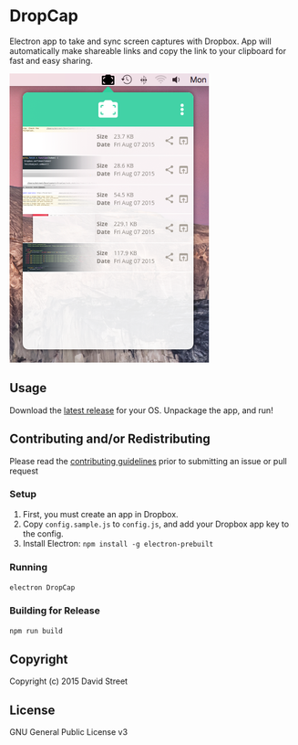DropCap
=======

Electron app to take and sync screen captures with Dropbox. App will
automatically make shareable links and copy the link to your clipboard for fast
and easy sharing.

![DropCap](/screenshot.png?raw=true)

## Usage

Download the [latest release](https://github.com/dstreet/DropCap/releases) for
your OS. Unpackage the app, and run!

## Contributing and/or Redistributing

Please read the
[contributing guidelines](/CONTRIBUTING.md)
prior to submitting an issue or pull request

### Setup

1. First, you must create an app in Dropbox.
2. Copy `config.sample.js` to `config.js`, and add your Dropbox app key to the
   config.
3. Install Electron: `npm install -g electron-prebuilt`

### Running

`electron DropCap`

### Building for Release

`npm run build`

## Copyright

Copyright (c) 2015 David Street

## License

GNU General Public License v3
